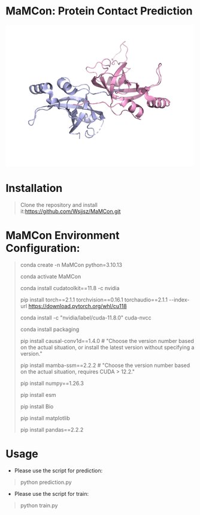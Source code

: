 # MaMCon: Protein Contact Prediction
![image](https://github.com/Wsjjsz/MaMCon/blob/9bf9249d92ad47d08b9904ae62306a9af55998ed/png/Protein.png)
# Installation
> Clone the repository and install it:https://github.com/Wsjjsz/MaMCon.git
# MaMCon Environment Configuration:
> conda create -n MaMCon python=3.10.13
> 
> conda activate MaMCon
> 
> conda install cudatoolkit==11.8 -c nvidia
> 
> pip install torch==2.1.1 torchvision==0.16.1 torchaudio==2.1.1 --index-url https://download.pytorch.org/whl/cu118
> 
> conda install -c "nvidia/label/cuda-11.8.0" cuda-nvcc
> 
> conda install packaging
> 
> pip install causal-conv1d==1.4.0  # "Choose the version number based on the actual situation, or install the latest version without specifying a version."
> 
> pip install mamba-ssm==2.2.2  # "Choose the version number based on the actual situation, requires CUDA > 12.2."
> 
> pip install numpy==1.26.3
> 
> pip install esm
> 
> pip install Bio
> 
> pip install matplotlib
> 
> pip install pandas==2.2.2
> 
# Usage
* Please use the script for prediction:
> python prediction.py

* Please use the script for train:
> python train.py